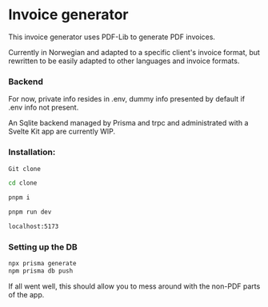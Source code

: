# Invoice generator

This invoice generator uses PDF-Lib to generate PDF invoices.

Currently in Norwegian and adapted to a specific client's invoice format, but rewritten to be easily adapted to other languages and invoice formats.

### Backend

For now, private info resides in .env, dummy info presented by default if .env info not present.

An Sqlite backend managed by Prisma and trpc and administrated with a Svelte Kit app are currently WIP.

### Installation:

```bash
Git clone

cd clone

pnpm i

pnpm run dev

localhost:5173
```

### Setting up the DB

```bash
npx prisma generate
npm prisma db push
```

If all went well, this should allow you to mess around with the non-PDF parts of the app.
